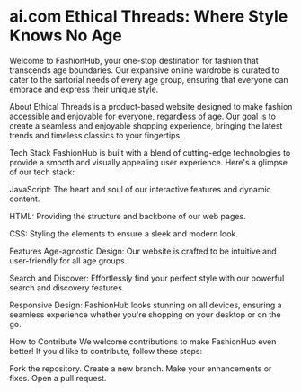 # ai.com                                                                                                                                                                                       Ethical Threads: Where Style Knows No Age
Welcome to FashionHub, your one-stop destination for fashion that transcends age boundaries. Our expansive online wardrobe is curated to cater to the sartorial needs of every age group, ensuring that everyone can embrace and express their unique style.

About
Ethical Threads is a product-based website designed to make fashion accessible and enjoyable for everyone, regardless of age. Our goal is to create a seamless and enjoyable shopping experience, bringing the latest trends and timeless classics to your fingertips.

Tech Stack
FashionHub is built with a blend of cutting-edge technologies to provide a smooth and visually appealing user experience. Here's a glimpse of our tech stack:

JavaScript: The heart and soul of our interactive features and dynamic content.

HTML: Providing the structure and backbone of our web pages.

CSS: Styling the elements to ensure a sleek and modern look.

Features
Age-agnostic Design: Our website is crafted to be intuitive and user-friendly for all age groups.

Search and Discover: Effortlessly find your perfect style with our powerful search and discovery features.

Responsive Design: FashionHub looks stunning on all devices, ensuring a seamless experience whether you're shopping on your desktop or on the go.

How to Contribute
We welcome contributions to make FashionHub even better! If you'd like to contribute, follow these steps:

Fork the repository.
Create a new branch.
Make your enhancements or fixes.
Open a pull request.
